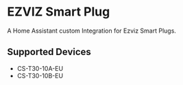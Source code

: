 # EZVIZ Smart Plug
A Home Assistant custom Integration for Ezviz Smart Plugs.

## Supported Devices
- CS-T30-10A-EU
- CS-T30-10B-EU
